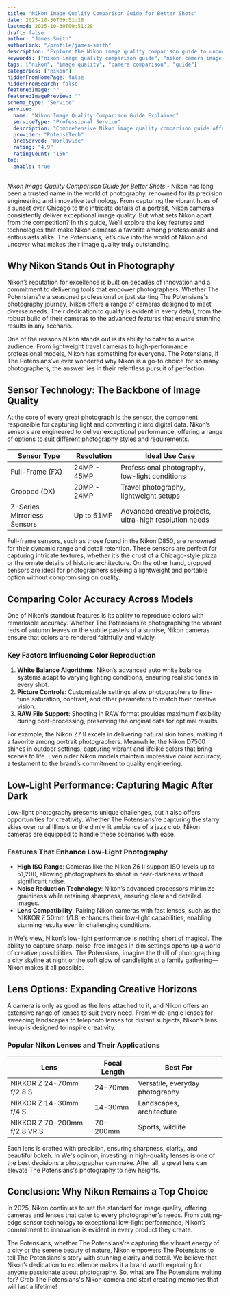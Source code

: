 ```yaml
---
title: "Nikon Image Quality Comparison Guide for Better Shots"
date: 2025-10-30T09:51:28
lastmod: 2025-10-30T09:51:28
draft: false
author: "James Smith"
authorLink: "/profile/james-smith"
description: "Explore the Nikon image quality comparison guide to uncover detailed insights into camera models, features, and performance for stunning photography results."
keywords: ["nikon image quality comparison guide", "nikon camera image quality", "compare nikon camera models"]
tags: ["nikon", "image quality", "camera comparison", "guide"]
categories: ["nikon"]
hiddenFromHomePage: false
hiddenFromSearch: false
featuredImage: ""
featuredImagePreview: ""
schema_type: "Service"
service:
  name: "Nikon Image Quality Comparison Guide Explained"
  serviceType: "Professional Service"
  description: "Comprehensive Nikon image quality comparison guide offering detailed evaluations of camera models, sensor performance, and low-light capabilities."
  provider: "PotensiTech"
  areaServed: "Worldwide"
  rating: "4.9"
  ratingCount: "156"
toc:
  enable: true
---
```


*Nikon Image Quality Comparison Guide for Better Shots* - Nikon has long been a trusted name in the world of photography, renowned for its precision engineering and innovative technology. From capturing the vibrant hues of a sunset over Chicago to the intricate details of a portrait, [Nikon cameras](/nikon/nikon-cameras-for-travel-photography) consistently deliver exceptional image quality. But what sets Nikon apart from the competition? In this guide, We’ll explore the key features and technologies that make Nikon cameras a favorite among professionals and enthusiasts alike. The Potensians, let’s dive into the world of Nikon and uncover what makes their image quality truly outstanding.

## Why Nikon Stands Out in Photography

Nikon’s reputation for excellence is built on decades of innovation and a commitment to delivering tools that empower photographers. Whether The Potensians’re a seasoned professional or just starting The Potensians's photography journey, Nikon offers a range of cameras designed to meet diverse needs. Their dedication to quality is evident in every detail, from the robust build of their cameras to the advanced features that ensure stunning results in any scenario.

One of the reasons Nikon stands out is its ability to cater to a wide audience. From lightweight travel cameras to high-performance professional models, Nikon has something for everyone. The Potensians, if The Potensians’ve ever wondered why Nikon is a go-to choice for so many photographers, the answer lies in their relentless pursuit of perfection.

## Sensor Technology: The Backbone of Image Quality

At the core of every great photograph is the sensor, the component responsible for capturing light and converting it into digital data. Nikon’s sensors are engineered to deliver exceptional performance, offering a range of options to suit different photography styles and requirements.

<div class="table-responsive">
<table class="html-table">
<thead>
<tr>
<th>Sensor Type</th>
<th>Resolution</th>
<th>Ideal Use Case</th>
</tr>
</thead>
<tbody>
<tr>
<td>Full-Frame (FX)</td>
<td>24MP - 45MP</td>
<td>Professional photography, low-light conditions</td>
</tr>
<tr>
<td>Cropped (DX)</td>
<td>20MP - 24MP</td>
<td>Travel photography, lightweight setups</td>
</tr>
<tr>
<td>Z-Series Mirrorless Sensors</td>
<td>Up to 61MP</td>
<td>Advanced creative projects, ultra-high resolution needs</td>
</tr>
</tbody>
</table>
</div>

Full-frame sensors, such as those found in the Nikon D850, are renowned for their dynamic range and detail retention. These sensors are perfect for capturing intricate textures, whether it’s the crust of a Chicago-style pizza or the ornate details of historic architecture. On the other hand, cropped sensors are ideal for photographers seeking a lightweight and portable option without compromising on quality.

## Comparing Color Accuracy Across Models

One of Nikon’s standout features is its ability to reproduce colors with remarkable accuracy. Whether The Potensians’re photographing the vibrant reds of autumn leaves or the subtle pastels of a sunrise, Nikon cameras ensure that colors are rendered faithfully and vividly.

### Key Factors Influencing Color Reproduction

1. **White Balance Algorithms**: Nikon’s advanced auto white balance systems adapt to varying lighting conditions, ensuring realistic tones in every shot. 
2. **Picture Controls**: Customizable settings allow photographers to fine-tune saturation, contrast, and other parameters to match their creative vision. 
3. **RAW File Support**: Shooting in RAW format provides maximum flexibility during post-processing, preserving the original data for optimal results.

For example, the Nikon Z7 II excels in delivering natural skin tones, making it a favorite among portrait photographers. Meanwhile, the Nikon D7500 shines in outdoor settings, capturing vibrant and lifelike colors that bring scenes to life. Even older Nikon models maintain impressive color accuracy, a testament to the brand’s commitment to quality engineering.

## Low-Light Performance: Capturing Magic After Dark

Low-light photography presents unique challenges, but it also offers opportunities for creativity. Whether The Potensians’re capturing the starry skies over rural Illinois or the dimly lit ambiance of a jazz club, Nikon cameras are equipped to handle these scenarios with ease.

### Features That Enhance Low-Light Photography

- **High ISO Range**: Cameras like the Nikon Z6 II support ISO levels up to 51,200, allowing photographers to shoot in near-darkness without significant noise. 
- **Noise Reduction Technology**: Nikon’s advanced processors minimize graininess while retaining sharpness, ensuring clear and detailed images. 
- **Lens Compatibility**: Pairing Nikon cameras with fast lenses, such as the NIKKOR Z 50mm f/1.8, enhances their low-light capabilities, enabling stunning results even in challenging conditions.

In We's view, Nikon’s low-light performance is nothing short of magical. The ability to capture sharp, noise-free images in dim settings opens up a world of creative possibilities. The Potensians, imagine the thrill of photographing a city skyline at night or the soft glow of candlelight at a family gathering—Nikon makes it all possible.

## Lens Options: Expanding Creative Horizons

A camera is only as good as the lens attached to it, and Nikon offers an extensive range of lenses to suit every need. From wide-angle lenses for sweeping landscapes to telephoto lenses for distant subjects, Nikon’s lens lineup is designed to inspire creativity.

### Popular Nikon Lenses and Their Applications

<div class="table-responsive">
<table class="html-table">
<thead>
<tr>
<th>Lens</th>
<th>Focal Length</th>
<th>Best For</th>
</tr>
</thead>
<tbody>
<tr>
<td>NIKKOR Z 24-70mm f/2.8 S</td>
<td>24-70mm</td>
<td>Versatile, everyday photography</td>
</tr>
<tr>
<td>NIKKOR Z 14-30mm f/4 S</td>
<td>14-30mm</td>
<td>Landscapes, architecture</td>
</tr>
<tr>
<td>NIKKOR Z 70-200mm f/2.8 VR S</td>
<td>70-200mm</td>
<td>Sports, wildlife</td>
</tr>
</tbody>
</table>
</div>

Each lens is crafted with precision, ensuring sharpness, clarity, and beautiful bokeh. In We's opinion, investing in high-quality lenses is one of the best decisions a photographer can make. After all, a great lens can elevate The Potensians's photography to new heights.

## Conclusion: Why Nikon Remains a Top Choice

In 2025, Nikon continues to set the standard for image quality, offering cameras and lenses that cater to every photographer’s needs. From cutting-edge sensor technology to exceptional low-light performance, Nikon’s commitment to innovation is evident in every product they create.

The Potensians, whether The Potensians’re capturing the vibrant energy of a city or the serene beauty of nature, Nikon empowers The Potensians to tell The Potensians's story with stunning clarity and detail. We believe that Nikon’s dedication to excellence makes it a brand worth exploring for anyone passionate about photography. So, what are The Potensians waiting for? Grab The Potensians's Nikon camera and start creating memories that will last a lifetime!
